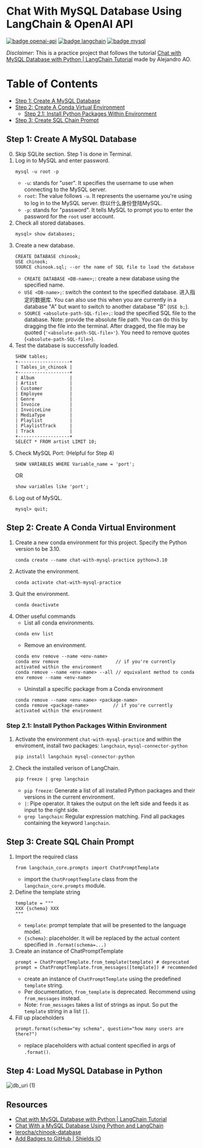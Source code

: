 # Chat With MySQL Database Using LangChain & OpenAI API
[![badge openai-api](https://badgen.net/badge/icon/openai-api?color=green&label)](https://openai.com/)
[![badge langchain](https://badgen.net/badge/icon/langchain?color=yellow&label)](https://www.langchain.com/)
[![badge mysql](https://badgen.net/badge/icon/mysql?color=blue&label)](https://www.mysql.com/)

*Disclaimer*: This is a practice project that follows the tutorial [Chat with MySQL Database with Python | LangChain Tutorial](https://www.youtube.com/watch?v=9ccl1_Wu24Q&t=1203s&ab_channel=AlejandroAO-Software%26Ai) made by Alejandro AO.


# Table of Contents
* [Step 1: Create A MySQL Database](#step-1-create-a-mysql-database)
* [Step 2: Create A Conda Virtual Environment](#step-2-create-a-conda-virtual-environment)
  * [Step 2.1: Install Python Packages Within Environment](#step-21-install-python-packages-within-environment)
* [Step 3: Create SQL Chain Prompt](#step-3-create-sql-chain-prompt)

## Step 1: Create A MySQL Database
0. Skip SQLite section. Step 1 is done in Terminal.
1. Log in to MySQL and enter password.
    ```
    mysql -u root -p
    ```
    - `-u`: stands for "user". It specifies the username to use when connecting to the MySQL server.
    - `root`: The value follows `-u`. It represents the username you're using to log in to the MySQL server. 你以什么身份登陆MySQL.
    - `-p`: stands for "password". It tells MySQL to prompt you to enter the password for the `root` user account.
2. Check all stored databases.
    ```
    mysql> show databases;
    ```
3. Create a new database.
    ```
    CREATE DATABASE chinook;
    USE chinook;
    SOURCE chinook.sql; --or the name of SQL file to load the database
    ```
    - `CREATE DATABASE <DB-name>;`: create a new database using the specified name.
    - `USE <DB-name>;`: switch the context to the specified database. 进入指定的数据库. You can also use this when you are currently in a database "A" but want to switch to another database "B" (`USE b;`).
    - `SOURCE <absolute-path-SQL-file>;`: load the specified SQL file to the database. Note: provide the absolute file path. You can do this by dragging the file into the terminal. After dragged, the file may be quoted (`'<absolute-path-SQL-file>'`). You need to remove quotes (`<absolute-path-SQL-file>`).
4. Test the database is successfully loaded.
    ```
    SHOW tables;
    +-------------------+
    | Tables_in_chinook |
    +-------------------+
    | Album             |
    | Artist            |
    | Customer          |
    | Employee          |
    | Genre             |
    | Invoice           |
    | InvoiceLine       |
    | MediaType         |
    | Playlist          |
    | PlaylistTrack     |
    | Track             |
    +-------------------+
    SELECT * FROM artist LIMIT 10;
    ```
5. Check MySQL Port: (Helpful for Step 4)
    ```
    SHOW VARIABLES WHERE Variable_name = 'port';
    ```
    OR
    ```
    show variables like 'port';
    ```
6. Log out of MySQL.
    ```
    mysql> quit;
    ```
## Step 2: Create A Conda Virtual Environment
1. Create a new conda environment for this project. Specify the Python version to be 3.10.
    ```
    conda create --name chat-with-mysql-practice python=3.10
    ```
2. Activate the environment.
    ```
    conda activate chat-with-mysql-practice
    ```
3. Quit the environment.
    ```
    conda deactivate
    ```
4. Other useful commands
    - List all conda environments.
    ```
    conda env list
    ```
    - Remove an environment.
    ```
    conda env remove --name <env-name>
    conda env remove                     // if you're currently activated within the environment
    conda remove --name <env-name> --all // equivalent method to conda env remove --name <env-name>
    ```
    - Uninstall a specific package from a Conda environment
    ```
    conda remove --name <env-name> <package-name>
    conda remove <package-name>         // if you're currently activated within the environment
    ```
### Step 2.1: Install Python Packages Within Environment
1. Activate the environment `chat-with-mysql-practice` and within the enviroment, install two packages: `langchain`, `mysql-connector-python`
    ```
    pip install langchain mysql-connector-python
    ```
2. Check the installed verison of LangChain.
    ```
    pip freeze | grep langchain
    ```
    - `pip freeze`: Generate a list of all installed Python packages and their versions in the current environment.
    - `|`: Pipe operator. It takes the output on the left side and feeds it as input to the right side.
    - `grep langchain`: Regular expression matching. Find all packages containing the keyword `langchain`.

## Step 3: Create SQL Chain Prompt
1. Import the required class
    ```
    from langchain_core.prompts import ChatPromptTemplate
    ```
    - import the `ChatPromptTemplate` class from the `langchain_core.prompts` module.
2. Define the template string
    ```
    template = """
    XXX {schema} XXX
    """
    ```
    - `template`: prompt template that will be presented to the language model.
    - `{schema}`: placeholder. It will be replaced by the actual content specified in `.format(schema=...)`
3. Create an instance of ChatPromptTemplate
    ```
    prompt = ChatPromptTemplate.from_template(template) # deprecated
    prompt = ChatPromptTemplate.from_messages([template]) # recommended
    ```
    - create an instance of `ChatPromptTemplate` using the predefined `template` string. 
    - Per documentation, `from_template` is deprecated. Recommend using `from_messages` instead.
    - Note: `from_messages` takes a list of strings as input. So put the `template` string in a list `[]`.
4. Fill up placeholders
    ```
    prompt.format(schema="my schema", question="how many users are there?")
    ```
    - replace placeholders with actual content specified in args of `.format()`.

## Step 4: Load MySQL Database in Python
![db_uri (1)](https://github.com/szhou12/chat-with-mysql-practice/assets/35708194/81376efc-5ead-4b0d-8cba-0bd6225f04f8)


## Resources
- [Chat with MySQL Database with Python | LangChain Tutorial](https://www.youtube.com/watch?v=9ccl1_Wu24Q&t=1203s&ab_channel=AlejandroAO-Software%26Ai)
- [Chat With a MySQL Database Using Python and LangChain](https://alejandro-ao.com/chat-with-mysql-using-python-and-langchain/)
- [lerocha/chinook-database](https://github.com/lerocha/chinook-database)
- [Add Badges to GitHub | Shields IO](https://www.youtube.com/watch?v=uUalQbg-TGA&ab_channel=HariReddy)
